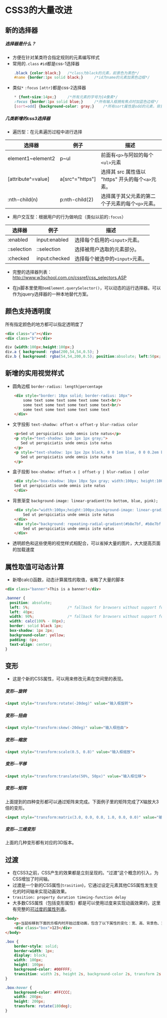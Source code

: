 # CSS3的大量改进

## 新的选择器

##### 选择器是什么？

* 方便在针对某类符合指定规则的元素编写样式
* 常用的`.class` `#id`都是css-1选择器

```css
	.black {color:black;}	/*class为black的元素，前景色为黑色*/
    #name {border:1px solid black;}		/*id为name的元素加黑色边框*/
```

* 类似`*` `:focus` `[attr]`都是css-2选择器

```css
	* {font-size:14px;}		/*所有元素的字号为14像素*/
	:focus {border:1px solid blue;}		/*所有输入框拥有焦点时加蓝色边框*/
    [sort=odd] {background-color: gray;}	/*所有sort属性是odd的元素，背景色为灰色*/
```

##### 几类新增的css3选择器

* 遍历型：在元素遍历过程中进行选择

| 选择器 | 例子 | 描述 |
| ------ | ------ | ------ |
| element1~element2 | p~ul | 前面有`<p>`与阿奴的每个`<ul>`元素 |
| [attribute^=value] | a[src^="https"] | 选择其 src 属性值以 "https" 开头的每个`<a>`元素。 |
| :nth-child(n) | p:nth-child(2) | 选择属于其父元素的第二个子元素的每个`<p>`元素。 |

* 用户交互型：根据用户的行为做响应（类似以前的`:focus`）

| 选择器 | 例子 | 描述 |
| ------ | ------ | ------ |
| :enabled | input:enabled | 选择每个启用的`<input>`元素。 |
| ::selection | ::selection | 选择被用户选取的元素部分。 |
| :checked | input:checked | 选择每个被选中的`<input>`元素。 |

* 完整的选择器列表：http://www.w3school.com.cn/cssref/css_selectors.ASP

* 在js脚本里使用`DomElement.querySelector()`，可以动态的运行选择器。可以作为jquery选择器的一种本地替代方案。

## 颜色支持透明度

所有指定颜色的地方都可以指定透明度了

```html
<div class="a"></div>
<div class="b"></div>
```

```css
div {width:100px;height:100px;}
div.a { background: rgba(200,54,54,0.5); }
div.b { background: rgba(54,54,200,0.5); position:absolute; left:50px; top:50px; }
```

## 新增的实用视觉样式

* 圆角边框 `border-radius: length|percentage`

```html
	<div style="border: 10px solid; border-radius: 10px">
    	some text some text some text some text<br/>
        some text some text some text some text<br/>
        some text some text some text some text
    </div>
```

* 文字投影 `text-shadow: offset-x offset-y blur-radius color`

```html
    <p>Sed ut perspiciatis unde omnis iste natus</p>
    <p style="text-shadow: 1px 1px 1px gray;">
       Sed ut perspiciatis unde omnis iste natus
    </p>
    <p style="text-shadow: 1px 1px 2px black, 0 0 1em blue, 0 0 0.2em blue;">
       Sed ut perspiciatis unde omnis iste natus
    </p>
```

* 盒子投影 `box-shadow: offset-x | offset-y | blur-radius | color`

```html
    <div style="box-shadow: 10px 10px 5px gray; width:100px; height:100px; border: 1px solid black;">
    Sed ut perspiciatis unde omnis iste natus
    </div>
```

* 背景渐变 `background-image: linear-gradient(to bottom, blue, pink);`

```html
	<div style="width:100px;height:100px;background-image: linear-gradient(to bottom, blue, pink);">
    	Sed ut perspiciatis unde omnis iste natus
    </div>
    <div style="background: repeating-radial-gradient(#b8e7bf, #b8e7bf 5px, white 5px, white 10px); width:100px; height:100px;">
    	Sed ut perspiciatis unde omnis iste natus
    </div>
```

* 透明颜色和这些使用的视觉样式相配合，可以省掉大量的图片，大大提高页面的加载速度

## 属性取值可动态计算

* 新增calc()函数，动态计算属性的取值，省略了大量的脚本

```html
<div class="banner">This is a banner!</div>
```

```css
.banner {
  position: absolute;
  left: 5%;                 /* fallback for browsers without support for calc() */
  left: 40px;
  width: 90%;               /* fallback for browsers without support for calc() */
  width: calc(100% - 80px);
  border: solid black 1px;
  box-shadow: 1px 2px;
  background-color: yellow;
  padding: 6px;
  text-align: center;
}
```

## 变形

* 这是个新的CSS属性，可以用来修改元素在空间里的表现。

##### 变形--旋转

```html
<input style="transform:rotate(-20deg)" value="输入框旋转">
```

##### 变形--扭曲

```html
<input style="transform:skew(-20deg)" value="输入框扭曲">
```

##### 变形--缩放

```html
<input style="transform:scale(0.5, 0.8)" value="输入框缩放">
```

##### 变形--平移
```html
<input style="transform:translate(50%, 50px)" value="输入框位移">
```

##### 变形--矩阵

上面提到的四种变形都可以通过矩阵来完成。下面例子里的矩阵完成了X轴放大3倍的变形。

```html
<input style="transform:matrix(3.0, 0.0, 0.0, 1.0, 0.0, 0.0)" value="输入框矩阵">
```

##### 变形--三维变形

上面的几种变形都有对应的3D版本。

## 过渡

* 在CSS3之前，CSS产生的效果都是立刻呈现的。“过渡”这个概念的引入，为CSS增加了时间轴。
* 过渡是一个新的CSS属性(`trasition`)，它通过设定元素其他CSS属性发生变化的时间轴来实现动画效果。
* `trasition: property duration timeing-function delay`
* 大多数CSS属性（包括变形属性）都是可以使用过度来实现动画效果的，这里有完整的[可过度的属性列表](https://developer.mozilla.org/en-US/docs/Web/CSS/CSS_animated_properties)。

```html
<body>
    <p>当鼠标移到下面的方框内时开始过度动画，包含了以下属性的变化：宽、高、背景色、变形。</p>
    <div class="box">123</div>
</body>
```

```css
.box {
    border-style: solid;
    border-width: 1px;
    display: block;
    width: 100px;
    height: 100px;
    background-color: #00FFFF;
    transition: width 2s, height 2s, background-color 2s, transform 2s ease-in-out;
}

.box:hover {
    background-color: #FFCCCC;
    width: 200px;
    height: 200px;
    transform: rotate(180deg);
}
```